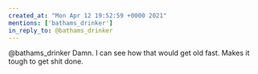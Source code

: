 ```yaml
---
created_at: "Mon Apr 12 19:52:59 +0000 2021"
mentions: ['bathams_drinker']
in_reply_to: @bathams_drinker
---
```


@bathams_drinker Damn. I can see how that would get old fast. Makes it tough to get shit done.